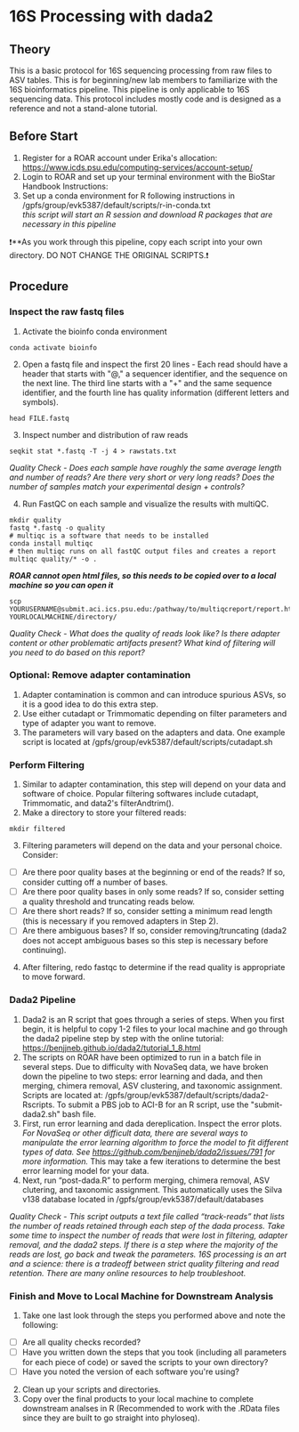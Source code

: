 # 16S Processing with dada2

## Theory
This is a basic protocol for 16S sequencing processing from raw files to ASV tables. This is for beginning/new lab members to familiarize with the 16S bioinformatics pipeline. This pipeline is only applicable to 16S sequencing data. This protocol includes mostly code and is designed as a reference and not a stand-alone tutorial.

## Before Start

1. Register for a ROAR account under Erika's allocation: https://www.icds.psu.edu/computing-services/account-setup/
2. Login to ROAR and set up your terminal environment with the BioStar Handbook Instructions: 
3. Set up a conda environment for R following instructions in /gpfs/group/evk5387/default/scripts/r-in-conda.txt  
*this script will start an R session and download R packages that are necessary in this pipeline*

❗**As you work through this pipeline, copy each script into your own directory. DO NOT CHANGE THE ORIGINAL SCRIPTS.❗

## Procedure

### Inspect the raw fastq files

1. Activate the bioinfo conda environment  

``` conda activate bioinfo ```  

2. Open a fastq file and inspect the first 20 lines - Each read should have a header that starts with "@," a sequencer identifier, and the sequence on the next line. The third line starts with a "+" and the same sequence identifier, and the fourth line has quality information (different letters and symbols).  

``` head FILE.fastq ```  

3. Inspect number and distribution of raw reads  

``` seqkit stat *.fastq -T -j 4 > rawstats.txt ```  

*Quality Check - Does each sample have roughly the same average length and number of reads? Are there very short or very long reads? Does the number of samples match your experimental design + controls?*

4. Run FastQC on each sample and visualize the results with multiQC.

``` # make a new directory to store fastQC output files
mkdir quality
fastq *.fastq -o quality
# multiqc is a software that needs to be installed
conda install multiqc
# then multiqc runs on all fastQC output files and creates a report
multiqc quality/* -o .
```

***ROAR cannot open html files, so this needs to be copied over to a local machine so you can open it***

```# on your local terminal
scp YOURUSERNAME@submit.aci.ics.psu.edu:/pathway/to/multiqcreport/report.html YOURLOCALMACHINE/directory/
```

*Quality Check - What does the quality of reads look like? Is there adapter content or other problematic artifacts present? What kind of filtering will you need to do based on this report?*

### Optional: Remove adapter contamination

1. Adapter contamination is common and can introduce spurious ASVs, so it is a good idea to do this extra step. 
2. Use either cutadapt or Trimmomatic depending on filter parameters and type of adapter you want to remove. 
3. The parameters will vary based on the adapters and data. One example script is located at /gpfs/group/evk5387/default/scripts/cutadapt.sh

### Perform Filtering

1. Similar to adapter contamination, this step will depend on your data and software of choice. Popular filtering softwares include cutadapt, Trimmomatic, and data2's filterAndtrim().
2. Make a directory to store your filtered reads:

``` mkdir filtered ```

3. Filtering parameters will depend on the data and your personal choice. Consider:
- [ ] Are there poor quality bases at the beginning or end of the reads? If so, consider cutting off a number of bases.
- [ ] Are there poor quality bases in only some reads? If so, consider setting a quality threshold and truncating reads below.
- [ ] Are there short reads? If so, consider setting a minimum read length (this is necessary if you removed adapters in Step 2).
- [ ] Are there ambiguous bases? If so, consider removing/truncating (dada2 does not accept ambiguous bases so this step is necessary before continuing).

4. After filtering, redo fastqc to determine if the read quality is appropriate to move forward.

### Dada2 Pipeline

1. Dada2 is an R script that goes through a series of steps. When you first begin, it is helpful to copy 1-2 files to your local machine and go through the dada2 pipeline step by step with the online tutorial: https://benjjneb.github.io/dada2/tutorial_1_8.html
2. The scripts on ROAR have been optimized to run in a batch file in several steps. Due to difficulty with NovaSeq data, we have broken down the pipeline to two steps: error learning and dada, and then merging, chimera removal, ASV clustering, and taxonomic assignment. Scripts are located at: /gpfs/group/evk5387/default/scripts/dada2-Rscripts. To submit a PBS job to ACI-B for an R script, use the "submit-dada2.sh" bash file.
3. First, run error learning and dada dereplication. Inspect the error plots. *For NovaSeq or other difficult data, there are several ways to manipulate the error learning algorithm to force the model to fit different types of data. See https://github.com/benjjneb/dada2/issues/791 for more information.* This may take a few iterations to determine the best error learning model for your data. 
4. Next, run “post-dada.R” to perform merging, chimera removal, ASV clutering, and taxonomic assignment. This automatically uses the Silva v138 database located in /gpfs/group/evk5387/default/databases

*Quality Check - This script outputs a text file called “track-reads” that lists the number of reads retained through each step of the dada process. Take some time to inspect the number of reads that were lost in filtering, adapter removal, and the dada2 steps. If there is a step where the majority of the reads are lost, go back and tweak the parameters. 16S processing is an art and a science: there is a tradeoff between strict quality filtering and read retention. There are many online resources to help troubleshoot.*

### Finish and Move to Local Machine for Downstream Analysis

1. Take one last look through the steps you performed above and note the following: 
- [ ] Are all quality checks recorded?
- [ ] Have you written down the steps that you took (including all parameters for each piece of code) or saved the scripts to your own directory?
- [ ] Have you noted the version of each software you're using?

2. Clean up your scripts and directories.
3. Copy over the final products to your local machine to complete downstream analses in R (Recommended to work with the .RData files since they are built to go straight into phyloseq).



